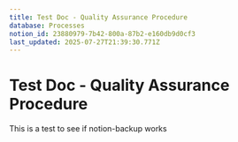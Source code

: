```yaml
---
title: Test Doc - Quality Assurance Procedure
database: Processes
notion_id: 23880979-7b42-800a-87b2-e160db9d0cf3
last_updated: 2025-07-27T21:39:30.771Z
---
```


# Test Doc - Quality Assurance Procedure


This is a test to see if notion-backup works

